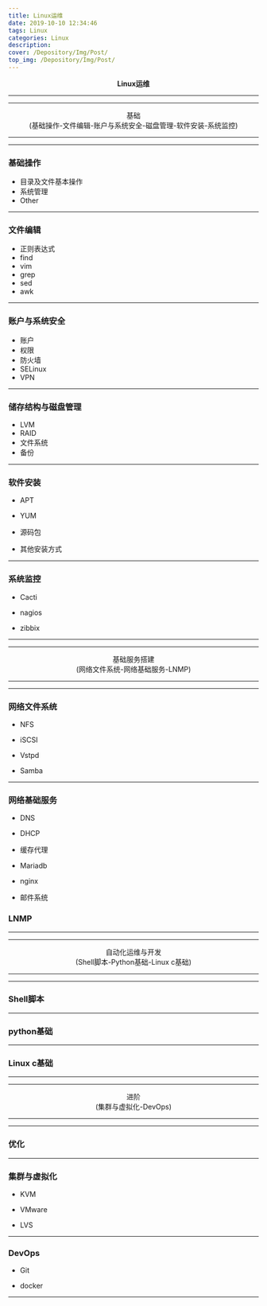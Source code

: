 ```yaml
---
title: Linux运维
date: 2019-10-10 12:34:46
tags: Linux
categories: Linux
description: 
cover: /Depository/Img/Post/
top_img: /Depository/Img/Post/
---
```



**<center>Linux运维</center>**

---
---

<center>基础</center>

<center>(基础操作-文件编辑-账户与系统安全-磁盘管理-软件安装-系统监控)</center>


---
---


### 基础操作

* 目录及文件基本操作
* 系统管理
* Other

---

### 文件编辑

* 正则表达式
* find
* vim
* grep
* sed
* awk

---

### 账户与系统安全

* 账户
* 权限
* 防火墙
* SELinux
* VPN

---

### 储存结构与磁盘管理

* LVM
* RAID
* 文件系统
* 备份

---

### 软件安装

* APT

* YUM

* 源码包

* 其他安装方式

---

### 系统监控

* Cacti 

* nagios 

* zibbix

---
---

<center>基础服务搭建</center>

<center>(网络文件系统-网络基础服务-LNMP)</center>

---
---



### 网络文件系统

* NFS

* iSCSI

* Vstpd

* Samba

---

### 网络基础服务

* DNS

* DHCP

* 缓存代理

* Mariadb

* nginx

* 邮件系统


### LNMP

---
---

<center>自动化运维与开发</center>

<center>(Shell脚本-Python基础-Linux c基础)</center>

---
---

### Shell脚本

---

### python基础

---

### Linux c基础

---

---

<center>进阶</center>

<center>(集群与虚拟化-DevOps)</center>

---
---
### 优化




---

### 集群与虚拟化

* KVM 

* VMware 

* LVS

---

### DevOps

* Git 

* docker

---

